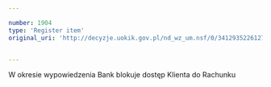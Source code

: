 ```yaml
---

number: 1904
type: 'Register item'
original_uri: 'http://decyzje.uokik.gov.pl/nd_wz_um.nsf/0/3412935226127B9CC125770C0038CE32?OpenDocument'


---
```


W okresie wypowiedzenia Bank blokuje dostęp Klienta do Rachunku
